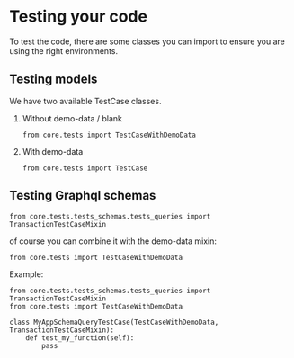 # Testing your code

To test the code, there are some classes you can import to ensure you are using the right environments.

## Testing models

We have two available TestCase classes.

1. Without demo-data / blank

	```
	from core.tests import TestCaseWithDemoData
	```

2. With demo-data

	```
	from core.tests import TestCase
	```


## Testing Graphql schemas

```
from core.tests.tests_schemas.tests_queries import TransactionTestCaseMixin
```

of course you can combine it with the demo-data mixin:

```
from core.tests import TestCaseWithDemoData
```

Example:

```
from core.tests.tests_schemas.tests_queries import TransactionTestCaseMixin
from core.tests import TestCaseWithDemoData

class MyAppSchemaQueryTestCase(TestCaseWithDemoData, TransactionTestCaseMixin):
    def test_my_function(self):
        pass
```